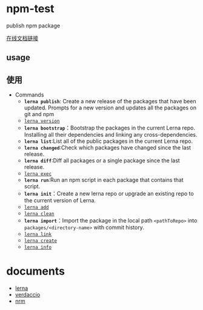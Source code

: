 # npm-test
publish npm package


[在线文档链接](http://121.37.159.50:9009/)

## usage

## 使用

- Commands
  - **`lerna publish`**: Create a new release of the packages that have been updated. Prompts for a new version and updates all the packages on git and npm
  - [`lerna version`](./commands/version#readme)
  - **`lerna bootstrap`**：Bootstrap the packages in the current Lerna repo. Installing all their dependencies and linking any cross-dependencies.
  - **`lerna list`**:List all of the public packages in the current Lerna repo.
  - **`lerna changed`**:Check which packages have changed since the last release.
  - **`lerna diff`**:Diff all packages or a single package since the last release.
  - [`lerna exec`](./commands/exec#readme)
  - **`lerna run`**:Run an npm script in each package that contains that script.
  - **`lerna init`**：Create a new lerna repo or upgrade an existing repo to the current version of Lerna.
  - [`lerna add`](./commands/add#readme)
  - [`lerna clean`](./commands/clean#readme)
  - **`lerna import`**：Import the package in the local path `<pathToRepo>` into `packages/<directory-name>` with commit history.
  - [`lerna link`](./commands/link#readme)
  - [`lerna create`](./commands/create#readme)
  - [`lerna info`](./commands/info#readme)

# documents

- [lerna](https://github.com/lerna/lerna)
- [verdaccio](https://verdaccio.org/docs/en/what-is-verdaccio)
- [nrm](https://www.npmjs.com/package/nrm)

